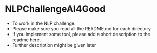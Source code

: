 # NLPChallengeAI4Good

- To work in the NLP challenge. 
- Please make sure you read all the README.md for each directory. 
- If you implement some tool, please add a short description to the readme here. 
- Further description might be given later

